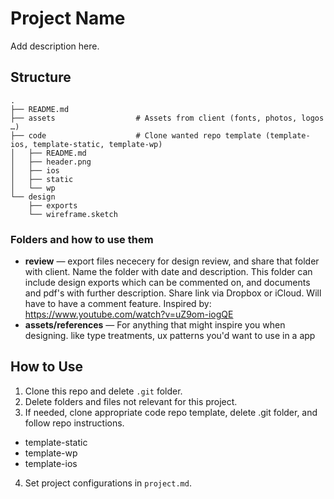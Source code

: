 # Project Name

Add description here.

<!-- TODO: https://github.com/mariuszostrowski/foldersstructure/blob/master/README.md -->

## Structure
```
.
├── README.md
├── assets                  # Assets from client (fonts, photos, logos …)
├── code                    # Clone wanted repo template (template-ios, template-static, template-wp)
│   ├── README.md
│   ├── header.png
│   ├── ios
│   ├── static
│   └── wp
└── design
    ├── exports
    └── wireframe.sketch
```

### Folders and how to use them
- **review** — export files nececery for design review, and share that folder with client. Name the folder with date and description. This folder can include design exports which can be commented on, and documents and pdf's with further description. Share link via Dropbox or iCloud. Will have to have a comment feature. Inspired by: https://www.youtube.com/watch?v=uZ9om-iogQE
- **assets/references** — For anything that might inspire you when designing. like type treatments, ux patterns you'd want to use in a app

## How to Use

1. Clone this repo and delete `.git` folder.
2. Delete folders and files not relevant for this project.
3. If needed, clone appropriate code repo template, delete .git folder, and follow repo instructions.
  - template-static
  - template-wp
  - template-ios
4. Set project configurations in `project.md`.
